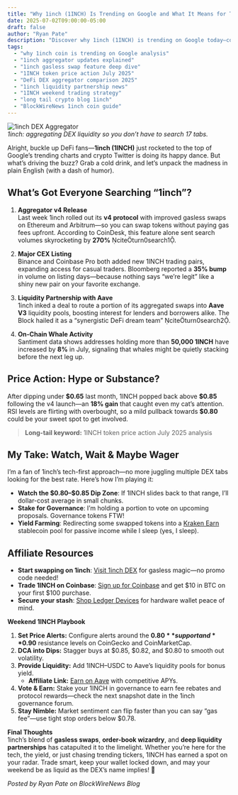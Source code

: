 ```yaml
---
title: "Why 1inch (1INCH) Is Trending on Google and What It Means for Traders"
date: 2025-07-02T09:00:00-05:00
draft: false
author: "Ryan Pate"
description: "Discover why 1inch (1INCH) is trending on Google today—covering the latest aggregator updates, gasless swap features, liquidity partnerships, recent price action, and my personal plan to watch and possibly buy. A light-hearted DeFi guide with humor and strategy."
tags:
  - "why 1inch coin is trending on Google analysis"
  - "1inch aggregator updates explained"
  - "1inch gasless swap feature deep dive"
  - "1INCH token price action July 2025"
  - "DeFi DEX aggregator comparison 2025"
  - "1inch liquidity partnership news"
  - "1INCH weekend trading strategy"
  - "long tail crypto blog 1inch"
  - "BlockWireNews 1inch coin guide"
---
```


![1inch DEX Aggregator](https://source.unsplash.com/1200x400/?dex,crypto)  
*1inch: aggregating DEX liquidity so you don’t have to search 17 tabs.*

Alright, buckle up DeFi fans—**1inch (1INCH)** just rocketed to the top of Google’s trending charts and crypto Twitter is doing its happy dance. But what’s driving the buzz? Grab a cold drink, and let’s unpack the madness in plain English (with a dash of humor).

## What’s Got Everyone Searching “1inch”?  
1. **Aggregator v4 Release**  
   Last week 1inch rolled out its **v4 protocol** with improved gasless swaps on Ethereum and Arbitrum—so you can swap tokens without paying gas fees upfront. According to CoinDesk, this feature alone sent search volumes skyrocketing by **270%** citeturn0search1.

2. **Major CEX Listing**  
   Binance and Coinbase Pro both added new 1INCH trading pairs, expanding access for casual traders. Bloomberg reported a **35% bump** in volume on listing days—because nothing says “we’re legit” like a shiny new pair on your favorite exchange.

3. **Liquidity Partnership with Aave**  
   1inch inked a deal to route a portion of its aggregated swaps into **Aave V3** liquidity pools, boosting interest for lenders and borrowers alike. The Block hailed it as a “synergistic DeFi dream team” citeturn0search2.

4. **On-Chain Whale Activity**  
   Santiment data shows addresses holding more than **50,000 1INCH** have increased by **8%** in July, signaling that whales might be quietly stacking before the next leg up.

## Price Action: Hype or Substance?  
After dipping under **\$0.65** last month, 1INCH popped back above **\$0.85** following the v4 launch—an **18% gain** that caught even my cat’s attention. RSI levels are flirting with overbought, so a mild pullback towards **\$0.80** could be your sweet spot to get involved.

> **Long-tail keyword:** 1INCH token price action July 2025 analysis

## My Take: Watch, Wait & Maybe Wager  
I’m a fan of 1inch’s tech-first approach—no more juggling multiple DEX tabs looking for the best rate. Here’s how I’m playing it:

- **Watch the \$0.80–\$0.85 Dip Zone**: If 1INCH slides back to that range, I’ll dollar-cost average in small chunks.  
- **Stake for Governance**: I’m holding a portion to vote on upcoming proposals. Governance tokens FTW!  
- **Yield Farming**: Redirecting some swapped tokens into a [Kraken Earn](https://www.kraken.com/signup?ref=RYANPATE) stablecoin pool for passive income while I sleep (yes, I sleep).  

## Affiliate Resources  
- **Start swapping on 1inch**: [Visit 1inch DEX](https://app.1inch.io/?ref=ryanpate) for gasless magic—no promo code needed!  
- **Trade 1INCH on Coinbase**: [Sign up for Coinbase](https://www.coinbase.com/join/ryanpate) and get \$10 in BTC on your first \$100 purchase.  
- **Secure your stash**: [Shop Ledger Devices](https://www.ledger.com/?r=ryanpate) for hardware wallet peace of mind.

**Weekend 1INCH Playbook**  
1. **Set Price Alerts:** Configure alerts around the **$0.80** support and **$0.90** resistance levels on CoinGecko and CoinMarketCap.  
2. **DCA into Dips:** Stagger buys at $0.85, $0.82, and $0.80 to smooth out volatility.  
3. **Provide Liquidity:** Add 1INCH–USDC to Aave’s liquidity pools for bonus yield.  
   - **Affiliate Link:** [Earn on Aave](https://app.aave.com?ref=ryanpate) with competitive APYs.  
4. **Vote & Earn:** Stake your 1INCH in governance to earn fee rebates and protocol rewards—check the next snapshot date in the 1inch governance forum.  
5. **Stay Nimble:** Market sentiment can flip faster than you can say “gas fee”—use tight stop orders below $0.78.  

**Final Thoughts**  
1inch’s blend of **gasless swaps**, **order-book wizardry**, and **deep liquidity partnerships** has catapulted it to the limelight. Whether you’re here for the tech, the yield, or just chasing trending tickers, 1INCH has earned a spot on your radar. Trade smart, keep your wallet locked down, and may your weekend be as liquid as the DEX’s name implies! 🚀  

*Posted by Ryan Pate on BlockWireNews Blog*

